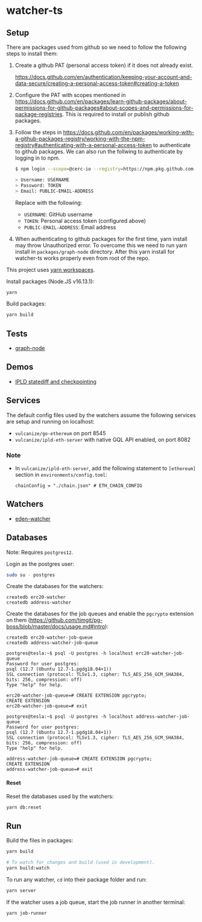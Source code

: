 # watcher-ts

## Setup

There are packages used from github so we need to follow the following steps to install them:

1. Create a github PAT (personal access token) if it does not already exist.

   https://docs.github.com/en/authentication/keeping-your-account-and-data-secure/creating-a-personal-access-token#creating-a-token

2. Configure the PAT with scopes mentioned in https://docs.github.com/en/packages/learn-github-packages/about-permissions-for-github-packages#about-scopes-and-permissions-for-package-registries. This is required to install or publish github packages.

3. Follow the steps in https://docs.github.com/en/packages/working-with-a-github-packages-registry/working-with-the-npm-registry#authenticating-with-a-personal-access-token to authenticate to github packages. We can also run the follwing to authenticate by logging in to npm.

   ```bash
   $ npm login --scope=@cerc-io --registry=https://npm.pkg.github.com

   > Username: USERNAME
   > Password: TOKEN
   > Email: PUBLIC-EMAIL-ADDRESS
   ```

   Replace with the following:
   - `USERNAME`: GitHub username
   - `TOKEN`: Personal access token (configured above)
   - `PUBLIC-EMAIL-ADDRESS`: Email address

4. When authenticating to github packages for the first time, yarn install may throw Unauthorized error. To overcome this we need to run yarn install in `packages/graph-node` directory. After this yarn install for watcher-ts works properly even from root of the repo.

This project uses [yarn workspaces](https://classic.yarnpkg.com/en/docs/workspaces/).

Install packages (Node.JS v16.13.1):

```bash
yarn
```

Build packages:

```bash
yarn build
```

## Tests

* [graph-node](./packages/graph-node/README.md)

## Demos

* [IPLD statediff and checkpointing](./ipld-demo.md)

## Services

The default config files used by the watchers assume the following services are setup and running on localhost:

* `vulcanize/go-ethereum` on port 8545
* `vulcanize/ipld-eth-server` with native GQL API enabled, on port 8082

### Note

* In `vulcanize/ipld-eth-server`, add the following statement to `[ethereum]` section in `environments/config.toml`:

  `chainConfig = "./chain.json" # ETH_CHAIN_CONFIG`

## Watchers

* [eden-watcher](./packages/eden-watcher/README.md)

## Databases

Note: Requires `postgres12`.

Login as the postgres user:

```bash
sudo su - postgres
```

Create the databases for the watchers:

```
createdb erc20-watcher
createdb address-watcher
```

Create the databases for the job queues and enable the `pgcrypto` extension on them (https://github.com/timgit/pg-boss/blob/master/docs/usage.md#intro):

```
createdb erc20-watcher-job-queue
createdb address-watcher-job-queue
```

```
postgres@tesla:~$ psql -U postgres -h localhost erc20-watcher-job-queue
Password for user postgres:
psql (12.7 (Ubuntu 12.7-1.pgdg18.04+1))
SSL connection (protocol: TLSv1.3, cipher: TLS_AES_256_GCM_SHA384, bits: 256, compression: off)
Type "help" for help.

erc20-watcher-job-queue=# CREATE EXTENSION pgcrypto;
CREATE EXTENSION
erc20-watcher-job-queue=# exit
```

```
postgres@tesla:~$ psql -U postgres -h localhost address-watcher-job-queue
Password for user postgres:
psql (12.7 (Ubuntu 12.7-1.pgdg18.04+1))
SSL connection (protocol: TLSv1.3, cipher: TLS_AES_256_GCM_SHA384, bits: 256, compression: off)
Type "help" for help.

address-watcher-job-queue=# CREATE EXTENSION pgcrypto;
CREATE EXTENSION
address-watcher-job-queue=# exit
```

#### Reset

Reset the databases used by the watchers:

```bash
yarn db:reset
```

## Run

Build the files in packages:

```bash
yarn build

# To watch for changes and build (used in development).
yarn build:watch
```

To run any watcher, `cd` into their package folder and run:

```bash
yarn server
```

If the watcher uses a job queue, start the job runner in another terminal:

```bash
yarn job-runner
```
